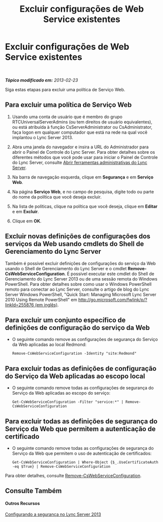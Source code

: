 ﻿---
title: Excluir configurações de Web Service existentes
TOCTitle: Excluir configurações de Web Service existentes
ms:assetid: c2b96f4c-4b07-48e6-9ca6-55bc0e0cf5a1
ms:mtpsurl: https://technet.microsoft.com/pt-br/library/Gg182582(v=OCS.15)
ms:contentKeyID: 49308023
ms.date: 05/19/2016
mtps_version: v=OCS.15
ms.translationtype: HT
---

# Excluir configurações de Web Service existentes

 

_**Tópico modificado em:** 2013-02-23_

Siga estas etapas para excluir uma política de Serviço Web.

## Para excluir uma política de Serviço Web

1.  Usando uma conta de usuário que é membro do grupo RTCUniversalServerAdmins (ou tem direitos de usuário equivalentes), ou está atribuída à função CsServerAdministrator ou CsAdministrator, faça logon em qualquer computador que está na rede na qual você implantou o Lync Server 2013.

2.  Abra uma janela do navegador e insira a URL do Administrador para abrir o Painel de Controle do Lync Server. Para obter detalhes sobre os diferentes métodos que você pode usar para iniciar o Painel de Controle do Lync Server, consulte [Abrir ferramentas administrativas do Lync Server](lync-server-2013-open-lync-server-administrative-tools.md).

3.  Na barra de navegação esquerda, clique em **Segurança** e em **Serviço Web**.

4.  Na página **Serviço Web**, e no campo de pesquisa, digite todo ou parte do nome da política que você deseja excluir.

5.  Na lista de políticas, clique na política que você deseja, clique em **Editar** e em **Excluir**.

6.  Clique em **OK**.

## Excluir novas definições de configurações dos serviços da Web usando cmdlets do Shell de Gerenciamento do Lync Server

Também é possível excluir definições de configurações do serviço da Web usando o Shell de Gerenciamento do Lync Server e o cmdlet **Remove-CsWebServiceConfiguration**. É possível executar este cmdlet do Shell de Gerenciamento do Lync Server 2013 ou de uma sessão remota do Windows PowerShell. Para obter detalhes sobre como usar o Windows PowerShell remoto para conectar ao Lync Server, consulte o artigo de blog do Lync Server Windows PowerShell, "Quick Start: Managing Microsoft Lync Server 2010 Using Remote PowerShell" em [http://go.microsoft.com/fwlink/p/?linkId=255876 (em inglês)](http://go.microsoft.com/fwlink/p/?linkid=255876).

## Para excluir um conjunto específico de definições de configuração do serviço da Web

  - O seguinte comando remove as configurações de segurança do Serviço da Web aplicadas ao local Redmond:
    
        Remove-CsWebServiceConfiguration -Identity "site:Redmond"

## Para excluir todas as definições de configuração do Serviço da Web aplicadas ao escopo local

  - O seguinte comando remove todas as configurações de segurança do Serviço da Web aplicadas ao escopo do serviço:
    
        Get-CsWebServiceConfiguration -Filter "service:*" | Remove-CsWebServiceConfiguration

## Para excluir todas as definições de segurança do Serviço da Web que permitem a autenticação de certificado

  - O seguinte comando remove todas as configurações de segurança do Serviço da Web que permitem o uso de autenticação de certificados:
    
        Get-CsWebServiceConfiguration | Where-Object {$_.UseCertificateAuth -eq $True} | Remove-CsWebServiceConfiguration

Para obter detalhes, consulte [Remove-CsWebServiceConfiguration](remove-cswebserviceconfiguration.md).

## Consulte Também

#### Outros Recursos

[Configurando a segurança no Lync Server 2013](lync-server-2013-configuring-authentication-in-the-lync-server-control-panel.md)

